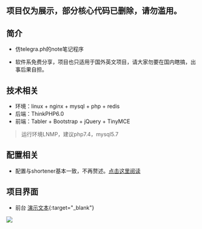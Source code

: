 ## 项目仅为展示，部分核心代码已删除，请勿滥用。







## 简介
* 仿telegra.ph的note笔记程序

* 软件系免费分享，项目也只适用于国外英文项目，请大家勿要在国内瞎搞，出事后果自担。


## 技术相关

* 环境：linux + nginx + mysql + php + redis
* 后端：ThinkPHP6.0
* 前端：Tabler + Bootstrap + jQuery + TinyMCE
> 运行环境LNMP，建议php7.4，mysql5.7 


## 配置相关
* 配置与shortener基本一致，不再赘述。[点击这里阅读](https://github.com/PHPCODE123/shortener)

## 项目界面
* 前台 [演示文本](https://note.gd/WWxzbW){:target="_blank"}  

![](/public/static/image/index.gif)

